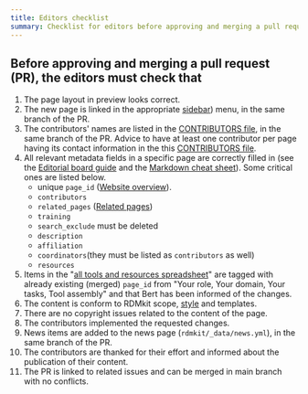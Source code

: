 ```yaml
---
title: Editors checklist
summary: Checklist for editors before approving and merging a pull request (PR).
---
```


## Before approving and merging a pull request (PR), the editors must check that
1. The page layout in preview looks correct.
2. The new page is linked in the appropriate [sidebar](https://github.com/elixir-europe/rdmkit/tree/master/_data/sidebars)) menu, in the same branch of the PR.
3. The contributors' names are listed in the [CONTRIBUTORS file](https://github.com/elixir-europe/rdmkit/blob/master/_data/CONTRIBUTORS.yaml), in the same branch of the PR. Advice to have at least one  contributor per page having its contact information in the this  [CONTRIBUTORS file](https://github.com/elixir-europe/rdmkit/blob/master/_data/CONTRIBUTORS.yaml).
4. All relevant metadata fields in a specific page are correctly filled in (see the [Editorial board guide](editorial_board_guide) and the [Markdown cheat sheet](markdown_cheat_sheet)). Some critical ones are listed below.
   * unique `page_id` ([Website overview](website_overview)).
   * `contributors`
   * `related_pages` ([Related pages](https://rdmkit.elixir-europe.org/editorial_board_guide.html#related-pages))
   * `training`
   * `search_exclude` must be deleted
   * `description`
   * `affiliation`
   * `coordinators`(they must be listed as `contributors` as well)
   * `resources`
5. Items in the "[all tools and resources spreadsheet](https://docs.google.com/spreadsheets/d/16RESor_qQ_ygI0lQYHR23kbZJUobOWZUbOwhJbLptDE/edit#gid=268211668)" are tagged with already existing (merged) `page_id` from "Your role, Your domain, Your tasks, Tool assembly" and that Bert has been informed of the changes.
6. The content is conform to RDMkit scope, [style](style_guide) and templates.
7. There are no copyright issues related to the content of the page.
8. The contributors implemented the requested changes.
9. News items are added to the news page (`rdmkit/_data/news.yml`), in the same branch of the PR.
10. The contributors are thanked for their effort and informed about the publication of their content.
11. The PR is linked to related issues and can be merged in main branch with no conflicts.